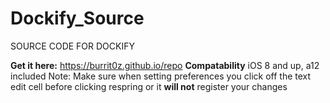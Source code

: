 # Dockify_Source
SOURCE CODE FOR DOCKIFY

**Get it here:** https://burrit0z.github.io/repo
**Compatability** iOS 8 and up, a12 included
Note: Make sure when setting preferences you click off the text edit cell before clicking respring or it **will not** register your changes
